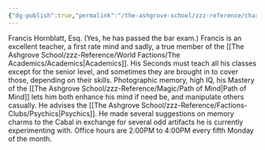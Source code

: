 ```yaml
---
{"dg-publish":true,"permalink":"/the-ashgrove-school/zzz-reference/characters/masters/francis-hornblatt-esq/"}
---
```


Francis Hornblatt, Esq. (Yes, he has passed the bar exam.) Francis is an excellent teacher, a first rate mind and sadly, a true member of the [[The Ashgrove School/zzz-Reference/World Factions/The Academics/Academics\|Academics]]. His Seconds must teach all his classes except for the senior level, and sometimes they are brought in to cover those, depending on their skills. Photographic memory, high IQ, his Mastery of the [[The Ashgrove School/zzz-Reference/Magic/Path of Mind\|Path of Mind]] lets him both enhance his mind if need be, and manipulate others casually. He advises the [[The Ashgrove School/zzz-Reference/Factions-Clubs/Psychics\|Psychics]]. He made several suggestions on memory charms to the Cabal in exchange for several odd artifacts he is currently experimenting with. Office hours are 2:00PM to 4:00PM every fifth Monday of the month.